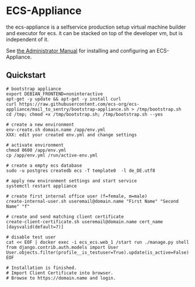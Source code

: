 # ECS-Appliance

the ecs-appliance is a selfservice production setup virtual machine builder and executor for ecs.
it can be stacked on top of the developer vm, but is independent of it. 

See [the Administrator Manual](https://ecs-org.github.io/ecs-docs/admin-manual/index.html) for installing and configuring an ECS-Appliance.

## Quickstart

```
# bootstrap appliance
export DEBIAN_FRONTEND=noninteractive
apt-get -y update && apt-get -y install curl
curl https://raw.githubusercontent.com/ecs-org/ecs-appliance/mail_to_sentry/bootstrap-appliance.sh > /tmp/bootstrap.sh
cd /tmp; chmod +x /tmp/bootstrap.sh; /tmp/bootstrap.sh --yes

# create a new environment
env-create.sh domain.name /app/env.yml
XXX: edit your created env.yml and change settings

# activate environment
chmod 0600 /app/env.yml
cp /app/env.yml /run/active-env.yml

# create a empty ecs database
sudo -u postgres createdb ecs -T template0  -l de_DE.utf8

# apply new environment settings and start service
systemctl restart appliance

# create first internal office user (f=female, m=male)
create-internal-user.sh useremail@domain.name "First Name" "Second Name" "f" 

# create and send matching client certificate
create-client-certificate.sh useremail@domain.name cert_name [daysvalid(default=7)]

# disable test user
cat << EOF | docker exec -i ecs_ecs.web_1 /start run ./manage.py shell
from django.contrib.auth.models import User
User.objects.filter(profile__is_testuser=True).update(is_active=False)
EOF

# Installation is finished. 
# Import Client Certificate into browser.
# Browse to https://domain.name and login.
```
